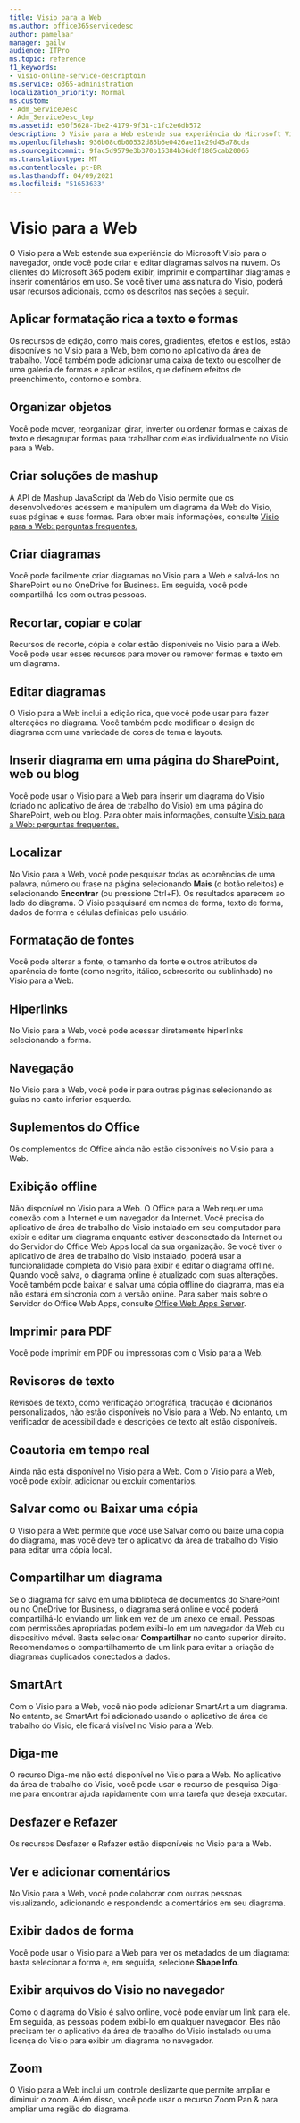 ```yaml
---
title: Visio para a Web
ms.author: office365servicedesc
author: pamelaar
manager: gailw
audience: ITPro
ms.topic: reference
f1_keywords:
- visio-online-service-descriptoin
ms.service: o365-administration
localization_priority: Normal
ms.custom:
- Adm_ServiceDesc
- Adm_ServiceDesc_top
ms.assetid: e30f5628-7be2-4179-9f31-c1fc2e6db572
description: O Visio para a Web estende sua experiência do Microsoft Visio para o navegador, onde você pode criar e editar diagramas salvos na nuvem. Os clientes do Microsoft 365 podem exibir, imprimir e compartilhar diagramas e inserir comentários em uso.
ms.openlocfilehash: 936b08c6b00532d85b6e0426ae11e29d45a78cda
ms.sourcegitcommit: 9fac5d9579e3b370b15384b36d0f1805cab20065
ms.translationtype: MT
ms.contentlocale: pt-BR
ms.lasthandoff: 04/09/2021
ms.locfileid: "51653633"
---
```

# <a name="visio-for-the-web"></a>Visio para a Web

O Visio para a Web estende sua experiência do Microsoft Visio para o navegador, onde você pode criar e editar diagramas salvos na nuvem. Os clientes do Microsoft 365 podem exibir, imprimir e compartilhar diagramas e inserir comentários em uso. Se você tiver uma assinatura do Visio, poderá usar recursos adicionais, como os descritos nas seções a seguir.
  
## <a name="apply-rich-formatting-to-text-and-shapes"></a>Aplicar formatação rica a texto e formas

Os recursos de edição, como mais cores, gradientes, efeitos e estilos, estão disponíveis no Visio para a Web, bem como no aplicativo da área de trabalho. Você também pode adicionar uma caixa de texto ou escolher de uma galeria de formas e aplicar estilos, que definem efeitos de preenchimento, contorno e sombra.
  
## <a name="arrange-objects"></a>Organizar objetos

Você pode mover, reorganizar, girar, inverter ou ordenar formas e caixas de texto e desagrupar formas para trabalhar com elas individualmente no Visio para a Web.
  
## <a name="build-mashup-solutions"></a>Criar soluções de mashup

A API de Mashup JavaScript da Web do Visio permite que os desenvolvedores acessem e manipulem um diagrama da Web do Visio, suas páginas e suas formas. Para obter mais informações, consulte [Visio para a Web: perguntas frequentes.](https://support.office.com/article/e6647040-2fca-42ec-9fa5-d16a4e39e0ee)
  
## <a name="create-diagrams"></a>Criar diagramas

Você pode facilmente criar diagramas no Visio para a Web e salvá-los no SharePoint ou no OneDrive for Business. Em seguida, você pode compartilhá-los com outras pessoas.
  
## <a name="cut-copy-and-paste"></a>Recortar, copiar e colar

Recursos de recorte, cópia e colar estão disponíveis no Visio para a Web. Você pode usar esses recursos para mover ou remover formas e texto em um diagrama.
  
## <a name="edit-diagrams"></a>Editar diagramas

O Visio para a Web inclui a edição rica, que você pode usar para fazer alterações no diagrama. Você também pode modificar o design do diagrama com uma variedade de cores de tema e layouts.
  
## <a name="embed-diagram-in-a-sharepoint-web-or-blog-page"></a>Inserir diagrama em uma página do SharePoint, web ou blog

Você pode usar o Visio para a Web para inserir um diagrama do Visio (criado no aplicativo de área de trabalho do Visio) em uma página do SharePoint, web ou blog. Para obter mais informações, consulte [Visio para a Web: perguntas frequentes.](https://support.office.com/article/e6647040-2fca-42ec-9fa5-d16a4e39e0ee)
  
## <a name="find"></a>Localizar

No Visio para a Web, você pode pesquisar todas as ocorrências de uma palavra, número ou frase na página selecionando **Mais** (o botão releitos) e selecionando **Encontrar** (ou pressione Ctrl+F). Os resultados aparecem ao lado do diagrama. O Visio pesquisará em nomes de forma, texto de forma, dados de forma e células definidas pelo usuário.
  
## <a name="font-formatting"></a>Formatação de fontes

Você pode alterar a fonte, o tamanho da fonte e outros atributos de aparência de fonte (como negrito, itálico, sobrescrito ou sublinhado) no Visio para a Web.
  
## <a name="hyperlinks"></a>Hiperlinks

No Visio para a Web, você pode acessar diretamente hiperlinks selecionando a forma.
  
## <a name="navigation"></a>Navegação

No Visio para a Web, você pode ir para outras páginas selecionando as guias no canto inferior esquerdo.
  
## <a name="office-add-ins"></a>Suplementos do Office

Os complementos do Office ainda não estão disponíveis no Visio para a Web.
  
## <a name="offline-viewing"></a>Exibição offline

Não disponível no Visio para a Web. O Office para a Web requer uma conexão com a Internet e um navegador da Internet. Você precisa do aplicativo de área de trabalho do Visio instalado em seu computador para exibir e editar um diagrama enquanto estiver desconectado da Internet ou do Servidor do Office Web Apps local da sua organização. Se você tiver o aplicativo de área de trabalho do Visio instalado, poderá usar a funcionalidade completa do Visio para exibir e editar o diagrama offline. Quando você salva, o diagrama online é atualizado com suas alterações. Você também pode baixar e salvar uma cópia offline do diagrama, mas ela não estará em sincronia com a versão online. Para saber mais sobre o Servidor do Office Web Apps, consulte [Office Web Apps Server](/webappsserver/how-office-web-apps-work-on-premises-with-sharepoint-2013).
  
## <a name="print-to-pdf"></a>Imprimir para PDF

Você pode imprimir em PDF ou impressoras com o Visio para a Web.
  
## <a name="proofing-tools"></a>Revisores de texto

Revisões de texto, como verificação ortográfica, tradução e dicionários personalizados, não estão disponíveis no Visio para a Web. No entanto, um verificador de acessibilidade e descrições de texto alt estão disponíveis.
  
## <a name="real-time-co-authoring"></a>Coautoria em tempo real

Ainda não está disponível no Visio para a Web. Com o Visio para a Web, você pode exibir, adicionar ou excluir comentários.
  
## <a name="save-as-or-download-a-copy"></a>Salvar como ou Baixar uma cópia

O Visio para a Web permite que você use Salvar como ou baixe uma cópia do diagrama, mas você deve ter o aplicativo da área de trabalho do Visio para editar uma cópia local.
  
## <a name="share-a-diagram"></a>Compartilhar um diagrama

Se o diagrama for salvo em uma biblioteca de documentos do SharePoint ou no OneDrive for Business, o diagrama será online e você poderá compartilhá-lo enviando um link em vez de um anexo de email. Pessoas com permissões apropriadas podem exibi-lo em um navegador da Web ou dispositivo móvel. Basta selecionar **Compartilhar** no canto superior direito. Recomendamos o compartilhamento de um link para evitar a criação de diagramas duplicados conectados a dados.
  
## <a name="smartart"></a>SmartArt

Com o Visio para a Web, você não pode adicionar SmartArt a um diagrama. No entanto, se SmartArt foi adicionado usando o aplicativo de área de trabalho do Visio, ele ficará visível no Visio para a Web.
  
## <a name="tell-me"></a>Diga-me

O recurso Diga-me não está disponível no Visio para a Web. No aplicativo da área de trabalho do Visio, você pode usar o recurso de pesquisa Diga-me para encontrar ajuda rapidamente com uma tarefa que deseja executar.
  
## <a name="undo-and-redo"></a>Desfazer e Refazer

Os recursos Desfazer e Refazer estão disponíveis no Visio para a Web.
  
## <a name="view-and-add-comments"></a>Ver e adicionar comentários

 No Visio para a Web, você pode colaborar com outras pessoas visualizando, adicionando e respondendo a comentários em seu diagrama. 
  
## <a name="view-shape-data"></a>Exibir dados de forma

Você pode usar o Visio para a Web para ver os metadados de um diagrama: basta selecionar a forma e, em seguida, selecione **Shape Info**.
  
## <a name="view-visio-files-in-the-browser"></a>Exibir arquivos do Visio no navegador

Como o diagrama do Visio é salvo online, você pode enviar um link para ele. Em seguida, as pessoas podem exibi-lo em qualquer navegador. Eles não precisam ter o aplicativo da área de trabalho do Visio instalado ou uma licença do Visio para exibir um diagrama no navegador.
  
## <a name="zoom"></a>Zoom

O Visio para a Web inclui um controle deslizante que permite ampliar e diminuir o zoom. Além disso, você pode usar o recurso Zoom Pan &amp; para ampliar uma região do diagrama.
